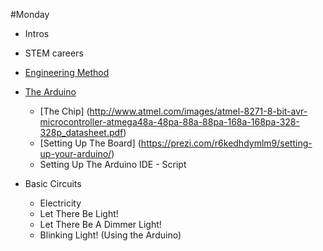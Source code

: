 #Monday

- Intros
- STEM careers
- [Engineering Method](https://prezi.com/jdhol8z_zskh/engineering-method/ "Pressi")

- [The Arduino](https://www.youtube.com/watch?v=CqrQmQqpHXc "YouTube")
  - [The Chip] (http://www.atmel.com/images/atmel-8271-8-bit-avr-microcontroller-atmega48a-48pa-88a-88pa-168a-168pa-328-328p_datasheet.pdf)
  - [Setting Up The Board] (https://prezi.com/r6kedhdymlm9/setting-up-your-arduino/)
  - Setting Up The Arduino IDE - Script

- Basic Circuits
  - Electricity
  - Let There Be Light!
  - Let There Be A Dimmer Light!
  - Blinking Light! (Using the Arduino)

